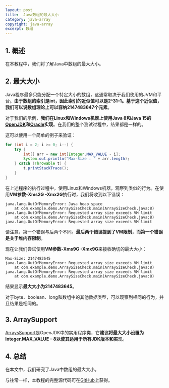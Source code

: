 ```yaml
---
layout: post
title:  Java数组的最大大小
category: java-array
copyright: java-array
excerpt: 数组
---
```


## 1. 概述

在本教程中，我们将了解Java中数组的最大大小。

## 2. 最大大小

Java程序最多只能分配一个特定大小的数组，这通常取决于我们使用的JVM和平台。**由于数组的索引是int，因此索引的近似值可以是2^31–1。基于这个近似值，我们可以说数组理论上可以容纳2147483647个元素**。

对于我们的示例，**我们在Linux和Windows机器上使用Java 8和Java 15的[OpenJDK](https://openjdk.java.net/)和[Oracle](https://www.oracle.com/in/java/technologies/javase-downloads.html)实现**。在我们的整个测试过程中，结果都是一样的。

这可以使用一个简单的例子来验证：

```java
for (int i = 2; i >= 0; i--) {
    try {
        int[] arr = new int[Integer.MAX_VALUE - i];
        System.out.println("Max-Size : " + arr.length);
    } catch (Throwable t) {
        t.printStackTrace();
    }
}
```

在上述程序的执行过程中，使用Linux和Windows机器，观察到类似的行为。在使用**VM参数-Xms2G -Xmx2G**执行时，我们将收到以下错误：

```text
java.lang.OutOfMemoryError: Java heap space
	at com.example.demo.ArraySizeCheck.main(ArraySizeCheck.java:8)
java.lang.OutOfMemoryError: Requested array size exceeds VM limit
	at com.example.demo.ArraySizeCheck.main(ArraySizeCheck.java:8)
java.lang.OutOfMemoryError: Requested array size exceeds VM limit
```

请注意，第一个错误与后两个不同。**最后两个错误提到了VM限制，而第一个错误是关于堆内存限制**。

现在让我们尝试使用**VM参数-Xms9G -Xmx9G**来接收确切的最大大小：

```text
Max-Size: 2147483645
java.lang.OutOfMemoryError: Requested array size exceeds VM limit
	at com.example.demo.ArraySizeCheck.main(ArraySizeCheck.java:8)
java.lang.OutOfMemoryError: Requested array size exceeds VM limit
	at com.example.demo.ArraySizeCheck.main(ArraySizeCheck.java:8)
```

结果显示**最大大小为2147483645**。

对于byte、boolean、long和数组中的其他数据类型，可以观察到相同的行为，并且结果是相同的。

## 3. ArraySupport

[ArraysSupport](https://github.com/openjdk/jdk14u/blob/84917a040a81af2863fddc6eace3dda3e31bf4b5/src/java.base/share/classes/jdk/internal/util/ArraysSupport.java#L577)是OpenJDK中的实用程序类，它**建议将最大大小设置为Integer.MAX_VALUE – 8以使其适用于所有JDK版本和实**现。

## 4. 总结

在本文中，我们研究了Java中数组的最大大小。

与往常一样，本教程的完整源代码可在[GitHub](https://github.com/tuyucheng7/taketoday-tutorial4j/tree/master/java-core-modules/java-arrays-guides)上获得。
